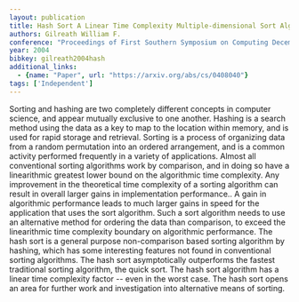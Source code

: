 ```yaml
---
layout: publication
title: Hash Sort A Linear Time Complexity Multiple-dimensional Sort Algorithm
authors: Gilreath William F.
conference: "Proceedings of First Southern Symposium on Computing December"
year: 2004
bibkey: gilreath2004hash
additional_links:
  - {name: "Paper", url: "https://arxiv.org/abs/cs/0408040"}
tags: ['Independent']
---
```

Sorting and hashing are two completely different concepts in computer
science, and appear mutually exclusive to one another. Hashing is a search
method using the data as a key to map to the location within memory, and is
used for rapid storage and retrieval. Sorting is a process of organizing data
from a random permutation into an ordered arrangement, and is a common activity
performed frequently in a variety of applications.
  Almost all conventional sorting algorithms work by comparison, and in doing
so have a linearithmic greatest lower bound on the algorithmic time complexity.
Any improvement in the theoretical time complexity of a sorting algorithm can
result in overall larger gains in implementation performance.. A gain in
algorithmic performance leads to much larger gains in speed for the application
that uses the sort algorithm. Such a sort algorithm needs to use an alternative
method for ordering the data than comparison, to exceed the linearithmic time
complexity boundary on algorithmic performance.
  The hash sort is a general purpose non-comparison based sorting algorithm by
hashing, which has some interesting features not found in conventional sorting
algorithms. The hash sort asymptotically outperforms the fastest traditional
sorting algorithm, the quick sort. The hash sort algorithm has a linear time
complexity factor -- even in the worst case. The hash sort opens an area for
further work and investigation into alternative means of sorting.

